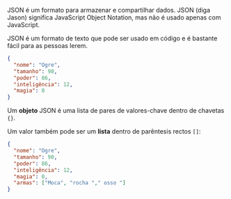 JSON é um formato para armazenar e compartilhar dados. JSON (diga Jason) significa JavaScript Object Notation, mas não é usado apenas com JavaScript.

JSON é um formato de texto que pode ser usado em código e é bastante fácil para as pessoas lerem.

```json
{
  "nome": "Ogre",
  "tamanho": 90,
  "poder": 86,
  "inteligência": 12,
  "magia": 0
}
```

Um **objeto** JSON é uma lista de pares de valores-chave dentro de chavetas `{}`.

Um valor também pode ser um **lista** dentro de parêntesis rectos `[]`:

```json
{
  "nome": "Ogre",
  "tamanho": 90,
  "poder": 86,
  "inteligência": 12,
  "magia": 0,
  "armas": ["Moca", "rocha "," osso "]
}
```